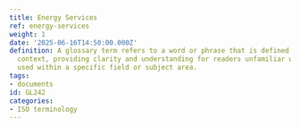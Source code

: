 ```yaml
---
title: Energy Services
ref: energy-services
weight: 1
date: '2025-06-16T14:50:00.000Z'
definition: A glossary term refers to a word or phrase that is defined in a specialized
  context, providing clarity and understanding for readers unfamiliar with the terminology
  used within a specific field or subject area.
tags:
- documents
id: GL242
categories:
- ISO terminology
---
```



